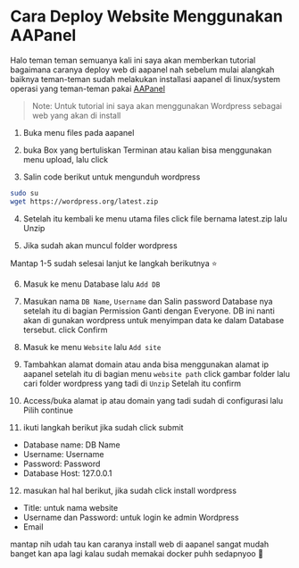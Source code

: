 # Cara Deploy Website Menggunakan AAPanel
Halo teman teman semuanya kali ini saya akan memberkan tutorial bagaimana caranya deploy web di aapanel nah sebelum mulai alangkah baiknya teman-teman sudah melakukan installasi aapanel di linux/system operasi yang teman-teman pakai [AAPanel](https://peceldev.my.id/docs/AAPanel/Introduction)

> Note: Untuk tutorial ini saya akan menggunakan Wordpress sebagai web yang akan di install

<!-- <p align="center">
  <iframe
    width="560"
    height="315"
    src="/img/2025-04-30 22-20-06.mp4"
    frameborder="0"
    allow="autoplay; encrypted-media"
    allowfullscreen>
  </iframe>
</p> -->

1. Buka menu files pada aapanel

2. buka Box yang bertuliskan Terminan atau kalian bisa menggunakan menu upload, lalu click

3. Salin code berikut untuk mengunduh wordpress
```bash
sudo su
wget https://wordpress.org/latest.zip
```

4. Setelah itu kembali ke menu utama files click file bernama latest.zip lalu Unzip

5. Jika sudah akan muncul folder wordpress

Mantap 1-5 sudah selesai lanjut ke langkah berikutnya :star:

6. Masuk ke menu Database lalu `Add DB`

7. Masukan nama `DB Name`, `Username` dan Salin password Database nya setelah itu di bagian Permission Ganti dengan Everyone. DB ini nanti akan di gunakan wordpress untuk menyimpan data ke dalam Database tersebut. click Confirm

8. Masuk ke menu `Website` lalu `Add site`

9. Tambahkan alamat domain atau anda bisa menggunakan alamat ip aapanel setelah itu di bagian menu `website path` click gambar folder lalu cari folder wordpress yang tadi di `Unzip` Setelah itu confirm

10. Access/buka alamat ip atau domain yang tadi sudah di configurasi lalu Pilih continue

11. ikuti langkah berikut jika sudah click submit
- Database name: DB Name
- Username: Username
- Password: Password
- Database Host: 127.0.0.1

12. masukan hal hal berikut, jika sudah click install wordpress
- Title: untuk nama website
- Username dan Password: untuk login ke admin Wordpress
- Email

mantap nih udah tau kan caranya install web di aapanel sangat mudah banget kan apa lagi kalau sudah memakai docker puhh sedapnyoo :star2: